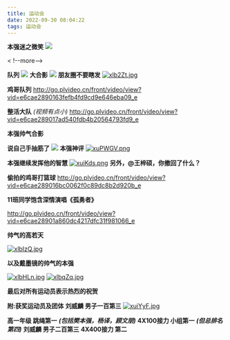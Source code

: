 ```yaml
---
title: 运动会
date: 2022-09-30 08:04:22
tags: 运动会
---
```

**本强迷之微笑**
![](https://pic.imgdb.cn/item/6380155d16f2c2beb1049e4f.jpg)

< !--more-->

**队列**
![](https://pic.imgdb.cn/item/6380159516f2c2beb1050815.jpg)
**大合影**
![](https://pic.imgdb.cn/item/638015b016f2c2beb1053379.jpg)
**朋友圈不要瞎发**
[![xlb2Zt.jpg](https://s1.ax1x.com/2022/10/05/xlb2Zt.jpg)](https://imgse.com/i/xlb2Zt)

**鸡哥队列**
http://go.plvideo.cn/front/video/view?vid=e6cae2890163fefb4fd9cd9e646eba09_e

**整活大队**
*(视频有点小)*
http://go.plvideo.cn/front/video/view?vid=e6cae289017ad540fdb4b20564793fd9_e

**本强帅气合影**

**说自己手抽筋了**
![](https://pic.imgdb.cn/item/638015e916f2c2beb105c59f.jpg)
**本强神评**
[![xuPWGV.png](https://s1.ax1x.com/2022/09/30/xuPWGV.png)](https://imgse.com/i/xuPWGV)

**本强继续发挥他的智慧**
[![xuiKds.png](https://s1.ax1x.com/2022/09/30/xuiKds.png)](https://imgse.com/i/xuiKds)
**另外，@王梓硕，你撤回了什么？**

**偷拍的鸡哥打篮球**
http://go.plvideo.cn/front/video/view?vid=e6cae289016bc0062f0c89dc8b2d920b_e

**11班同学饱含深情演唱《孤勇者》**

http://go.plvideo.cn/front/video/view?vid=e6cae28901a860dc4217dfc31f981066_e

**帅气的高若天**

[![xlbIzQ.jpg](https://s1.ax1x.com/2022/10/05/xlbIzQ.jpg)](https://imgse.com/i/xlbIzQ)

**以及戴墨镜的帅气的本强**

[![xlbHLn.jpg](https://s1.ax1x.com/2022/10/05/xlbHLn.jpg)](https://imgse.com/i/xlbHLn)
[![xlbqZq.jpg](https://s1.ax1x.com/2022/10/05/xlbqZq.jpg)](https://imgse.com/i/xlbqZq)

**最后对所有运动员表示热烈的祝贺**

**附:获奖运动员及团体**
**刘威麟 男子一百第三**
[![xuiYyF.jpg](https://s1.ax1x.com/2022/09/30/xuiYyF.jpg)](https://imgse.com/i/xuiYyF)

**高一年级 跳绳第一** ***(包括樊本强，杨译，顾文朋)***
**4X100接力 小组第一** ***(但总排名第四)***
**刘威麟 男子二百第三**
**4X400接力 第二**

